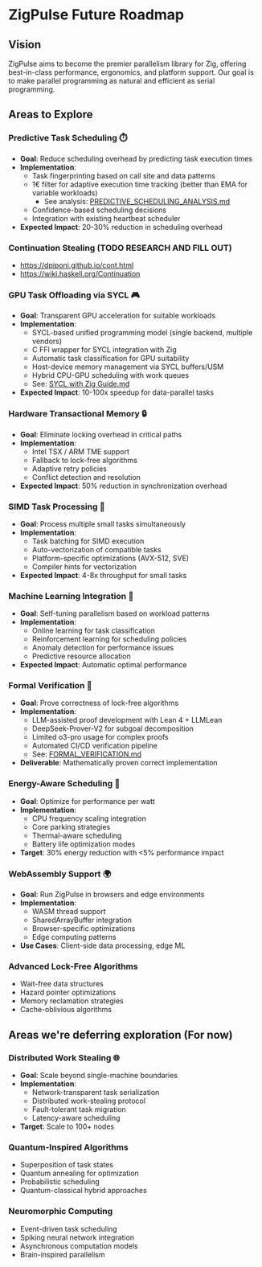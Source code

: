 # ZigPulse Future Roadmap

## Vision
ZigPulse aims to become the premier parallelism library for Zig, offering best-in-class performance, ergonomics, and platform support. Our goal is to make parallel programming as natural and efficient as serial programming.

## Areas to Explore

### Predictive Task Scheduling ⏱️
- **Goal**: Reduce scheduling overhead by predicting task execution times
- **Implementation**:
  - Task fingerprinting based on call site and data patterns
  - 1€ filter for adaptive execution time tracking (better than EMA for variable workloads)
    - See analysis: [PREDICTIVE_SCHEDULING_ANALYSIS.md](docs/PREDICTIVE_SCHEDULING_ANALYSIS.md)
  - Confidence-based scheduling decisions
  - Integration with existing heartbeat scheduler
- **Expected Impact**: 20-30% reduction in scheduling overhead

### Continuation Stealing (TODO RESEARCH AND FILL OUT)
- https://dpiponi.github.io/cont.html
- https://wiki.haskell.org/Continuation

### GPU Task Offloading via SYCL 🎮
- **Goal**: Transparent GPU acceleration for suitable workloads
- **Implementation**:
  - SYCL-based unified programming model (single backend, multiple vendors)
  - C FFI wrapper for SYCL integration with Zig
  - Automatic task classification for GPU suitability
  - Host-device memory management via SYCL buffers/USM
  - Hybrid CPU-GPU scheduling with work queues
  - See: [SYCL with Zig Guide.md](docs/SYCL%20with%20Zig%20Guide.md)
- **Expected Impact**: 10-100x speedup for data-parallel tasks

### Hardware Transactional Memory 🔒
- **Goal**: Eliminate locking overhead in critical paths
- **Implementation**:
  - Intel TSX / ARM TME support
  - Fallback to lock-free algorithms
  - Adaptive retry policies
  - Conflict detection and resolution
- **Expected Impact**: 50% reduction in synchronization overhead

### SIMD Task Processing 🚀
- **Goal**: Process multiple small tasks simultaneously
- **Implementation**:
  - Task batching for SIMD execution
  - Auto-vectorization of compatible tasks
  - Platform-specific optimizations (AVX-512, SVE)
  - Compiler hints for vectorization
- **Expected Impact**: 4-8x throughput for small tasks

### Machine Learning Integration 🧠
- **Goal**: Self-tuning parallelism based on workload patterns
- **Implementation**:
  - Online learning for task classification
  - Reinforcement learning for scheduling policies
  - Anomaly detection for performance issues
  - Predictive resource allocation
- **Expected Impact**: Automatic optimal performance

### Formal Verification 📐
- **Goal**: Prove correctness of lock-free algorithms
- **Implementation**:
  - LLM-assisted proof development with Lean 4 + LLMLean
  - DeepSeek-Prover-V2 for subgoal decomposition
  - Limited o3-pro usage for complex proofs
  - Automated CI/CD verification pipeline
  - See: [FORMAL_VERIFICATION.md](docs/FORMAL_VERIFICATION.md)
- **Deliverable**: Mathematically proven correct implementation

### Energy-Aware Scheduling 🔋
- **Goal**: Optimize for performance per watt
- **Implementation**:
  - CPU frequency scaling integration
  - Core parking strategies
  - Thermal-aware scheduling
  - Battery life optimization modes
- **Target**: 30% energy reduction with <5% performance impact

### WebAssembly Support 🌍
- **Goal**: Run ZigPulse in browsers and edge environments
- **Implementation**:
  - WASM thread support
  - SharedArrayBuffer integration
  - Browser-specific optimizations
  - Edge computing patterns
- **Use Cases**: Client-side data processing, edge ML

### Advanced Lock-Free Algorithms
- Wait-free data structures
- Hazard pointer optimizations
- Memory reclamation strategies
- Cache-oblivious algorithms

## Areas we're deferring exploration (For now)

### Distributed Work Stealing 🌐
- **Goal**: Scale beyond single-machine boundaries
- **Implementation**:
  - Network-transparent task serialization
  - Distributed work-stealing protocol
  - Fault-tolerant task migration
  - Latency-aware scheduling
- **Target**: Scale to 100+ nodes

### Quantum-Inspired Algorithms
- Superposition of task states
- Quantum annealing for optimization
- Probabilistic scheduling
- Quantum-classical hybrid approaches

### Neuromorphic Computing
- Event-driven task scheduling
- Spiking neural network integration
- Asynchronous computation models
- Brain-inspired parallelism